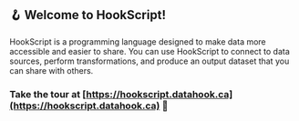 ## 🪝 Welcome to HookScript!

HookScript is a programming language designed to make data more accessible and easier to share. You can use HookScript to connect to data sources, perform transformations, and produce an output dataset that you can share with others.

### Take the tour at [https://hookscript.datahook.ca](https://hookscript.datahook.ca) 🚀

